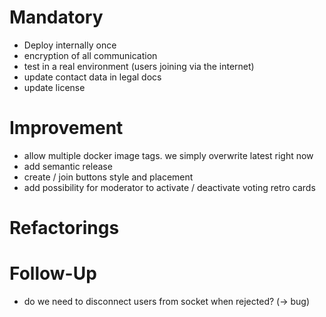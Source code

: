 # Mandatory

- Deploy internally once
- encryption of all communication
- test in a real environment (users joining via the internet)
- update contact data in legal docs
- update license

# Improvement

- allow multiple docker image tags. we simply overwrite latest right now
- add semantic release
- create / join buttons style and placement
- add possibility for moderator to activate / deactivate voting retro cards

# Refactorings

# Follow-Up

- do we need to disconnect users from socket when rejected? (-> bug)
